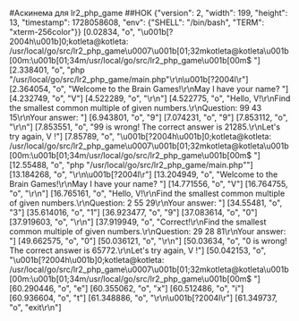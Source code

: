 #Аскинема для lr2_php_game
##НОК
{"version": 2, "width": 199, "height": 13, "timestamp": 1728058608, "env": {"SHELL": "/bin/bash", "TERM": "xterm-256color"}}
[0.02834, "o", "\u001b[?2004h\u001b]0;kotleta@kotleta: /usr/local/go/src/lr2_php_game\u0007\u001b[01;32mkotleta@kotleta\u001b[00m:\u001b[01;34m/usr/local/go/src/lr2_php_game\u001b[00m$ "]
[2.338401, "o", "php \"/usr/local/go/src/lr2_php_game/main.php\"\r\n\u001b[?2004l\r"]
[2.364054, "o", "Welcome to the Brain Games!\r\nMay I have your name? "]
[4.232749, "o", "V"]
[4.522289, "o", "\r\n"]
[4.522775, "o", "Hello, V!\r\nFind the smallest common multiple of given numbers.\r\nQuestion: 99 43 15\r\nYour answer: "]
[6.943801, "o", "9"]
[7.074231, "o", "9"]
[7.853112, "o", "\r\n"]
[7.853551, "o", "99 is wrong! The correct answer is 21285.\r\nLet's try again, V !"]
[7.85789, "o", "\u001b[?2004h\u001b]0;kotleta@kotleta: /usr/local/go/src/lr2_php_game\u0007\u001b[01;32mkotleta@kotleta\u001b[00m:\u001b[01;34m/usr/local/go/src/lr2_php_game\u001b[00m$ "]
[12.55488, "o", "php \"/usr/local/go/src/lr2_php_game/main.php\""]
[13.184268, "o", "\r\n\u001b[?2004l\r"]
[13.204949, "o", "Welcome to the Brain Games!\r\nMay I have your name? "]
[14.771556, "o", "V"]
[16.764755, "o", "\r\n"]
[16.765161, "o", "Hello, V!\r\nFind the smallest common multiple of given numbers.\r\nQuestion: 2 55 29\r\nYour answer: "]
[34.55481, "o", "3"]
[35.614016, "o", "1"]
[36.923477, "o", "9"]
[37.083614, "o", "0"]
[37.919603, "o", "\r\n"]
[37.919949, "o", "Correct!\r\nFind the smallest common multiple of given numbers.\r\nQuestion: 29 28 81\r\nYour answer: "]
[49.662575, "o", "0"]
[50.036121, "o", "\r\n"]
[50.03634, "o", "0 is wrong! The correct answer is 65772.\r\nLet's try again, V !"]
[50.042153, "o", "\u001b[?2004h\u001b]0;kotleta@kotleta: /usr/local/go/src/lr2_php_game\u0007\u001b[01;32mkotleta@kotleta\u001b[00m:\u001b[01;34m/usr/local/go/src/lr2_php_game\u001b[00m$ "]
[60.290446, "o", "e"]
[60.355062, "o", "x"]
[60.512486, "o", "i"]
[60.936604, "o", "t"]
[61.348886, "o", "\r\n\u001b[?2004l\r"]
[61.349737, "o", "exit\r\n"]
